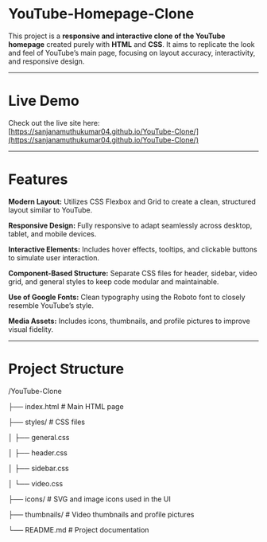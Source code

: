 # YouTube-Homepage-Clone

This project is a **responsive and interactive clone of the YouTube homepage** created purely with **HTML** and **CSS**. It aims to replicate the look and feel of YouTube’s main page, focusing on layout accuracy, interactivity, and responsive design.

---

# Live Demo

Check out the live site here:
[https://sanjanamuthukumar04.github.io/YouTube-Clone/](https://sanjanamuthukumar04.github.io/YouTube-Clone/)

---

# Features

 **Modern Layout:** Utilizes CSS Flexbox and Grid to create a clean, structured layout similar to YouTube.
 
 **Responsive Design:** Fully responsive to adapt seamlessly across desktop, tablet, and mobile devices.
 
 **Interactive Elements:** Includes hover effects, tooltips, and clickable buttons to simulate user interaction.
 
 **Component-Based Structure:** Separate CSS files for header, sidebar, video grid, and general styles to keep code modular and maintainable.
 
 **Use of Google Fonts:** Clean typography using the Roboto font to closely resemble YouTube’s style.
 
 **Media Assets:** Includes icons, thumbnails, and profile pictures to improve visual fidelity.

---

# Project Structure

/YouTube-Clone

├── index.html                    # Main HTML page

├── styles/                       # CSS files

│   ├── general.css

│   ├── header.css

│   ├── sidebar.css

│   └── video.css

├── icons/                          # SVG and image icons used in the UI

├── thumbnails/                     # Video thumbnails and profile pictures

└── README.md                       # Project documentation


